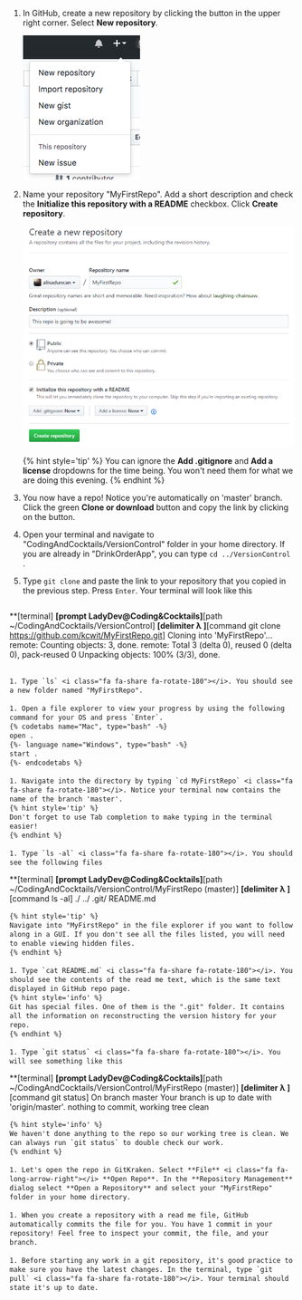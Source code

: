 1. In GitHub, create a new repository by clicking the <span class="octicon octicon-plus"></span> button in the upper right corner. Select **New repository**.
   
   ![](images/new-repo.png)

1. Name your repository "MyFirstRepo". Add a short description and check the **Initialize this repository with a README** checkbox. Click **Create repository**.

   ![](images/create-repo.png)

    {% hint style='tip' %}
You can ignore the **Add .gitignore** and **Add a license** dropdowns for the time being.  You won't need them for what we are doing this evening.
    {% endhint %}

1. You now have a repo! Notice you're automatically on 'master' branch. Click the green **Clone or download** button and copy the link by clicking on the <span class="octicon octicon-clippy"></span> button.

1. Open your terminal and navigate to "CodingAndCocktails/VersionControl" folder in your home directory. If you are already in "DrinkOrderApp", you can type `cd ../VersionControl` <i class="fa fa-share fa-rotate-180"></i>.

1. Type `git clone` and paste the link to your repository that you copied in the previous step. Press `Enter`. Your terminal will look like this
   ```
**[terminal]
**[prompt LadyDev@Coding&Cocktails]**[path  ~/CodingAndCocktails/VersionControl]
**[delimiter λ ]**[command git clone https://github.com/kcwit/MyFirstRepo.git]
Cloning into 'MyFirstRepo'...
remote: Counting objects: 3, done.
remote: Total 3 (delta 0), reused 0 (delta 0), pack-reused 0
Unpacking objects: 100% (3/3), done.
   ```

1. Type `ls` <i class="fa fa-share fa-rotate-180"></i>. You should see a new folder named "MyFirstRepo". 

1. Open a file explorer to view your progress by using the following command for your OS and press `Enter`.
   {% codetabs name="Mac", type="bash" -%} 
open .
   {%- language name="Windows", type="bash" -%} 
start .
   {%- endcodetabs %}

1. Navigate into the directory by typing `cd MyFirstRepo` <i class="fa fa-share fa-rotate-180"></i>. Notice your terminal now contains the name of the branch 'master'.
   {% hint style='tip' %}
Don't forget to use Tab completion to make typing in the terminal easier!
   {% endhint %}

1. Type `ls -al` <i class="fa fa-share fa-rotate-180"></i>. You should see the following files
   ```
**[terminal]
**[prompt LadyDev@Coding&Cocktails]**[path  ~/CodingAndCocktails/VersionControl/MyFirstRepo (master)]
**[delimiter λ ]**[command ls -al]
./
../
.git/
README.md
   ```
  {% hint style='tip' %}
Navigate into "MyFirstRepo" in the file explorer if you want to follow along in a GUI. If you don't see all the files listed, you will need to enable viewing hidden files.
  {% endhint %}

1. Type `cat README.md` <i class="fa fa-share fa-rotate-180"></i>. You should see the contents of the read me text, which is the same text displayed in GitHub repo page.
   {% hint style='info' %}
Git has special files. One of them is the ".git" folder. It contains all the information on reconstructing the version history for your repo.   
   {% endhint %}

1. Type `git status` <i class="fa fa-share fa-rotate-180"></i>. You will see something like this
   ```
**[terminal]
**[prompt LadyDev@Coding&Cocktails]**[path  ~/CodingAndCocktails/VersionControl/MyFirstRepo (master)]
**[delimiter λ ]**[command git status]
On branch master
Your branch is up to date with 'origin/master'.
nothing to commit, working tree clean
   ```
   {% hint style='info' %}
We haven't done anything to the repo so our working tree is clean. We can always run `git status` to double check our work.     
   {% endhint %}

1. Let's open the repo in GitKraken. Select **File** <i class="fa fa-long-arrow-right"></i> **Open Repo**. In the **Repository Management** dialog select **Open a Repository** and select your "MyFirstRepo" folder in your home directory.

1. When you create a repository with a read me file, GitHub automatically commits the file for you. You have 1 commit in your repository! Feel free to inspect your commit, the file, and your branch.

1. Before starting any work in a git repository, it's good practice to make sure you have the latest changes. In the terminal, type `git pull` <i class="fa fa-share fa-rotate-180"></i>. Your terminal should state it's up to date.

